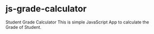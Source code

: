 # js-grade-calculator

Student Grade Calculator
This is simple JavaScript App to calculate the Grade of Student.
